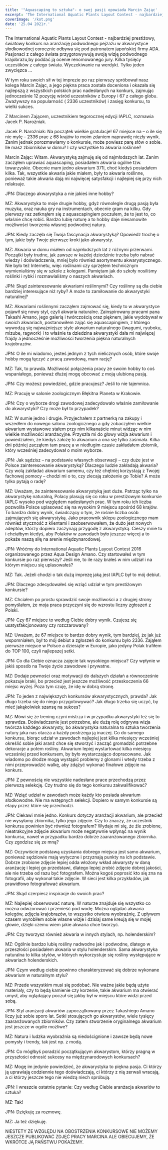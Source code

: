 ```yaml
---
title: '"Aquascaping to sztuka"- o swej pasji opowiada Marcin Zając'
excerpt: 'The International Aquatic Plants Layout Contest - najbardziej prestiżowy, światowy konkurs na aranżację podwodnego pejzażu w akwarystyce słodkowodnej corocznie odbywa się pod patronatem japońskiej firmy ADA. Pasjonaci z całego świata przygotowywują swoją wizję podwodnego krajobrazu,by poddać ją ocenie renomowanego jury. Kilka tysięcy uczestików z całego świata. Wyczekiwanie na werdykt. Tylko jeden zwycięzca ...'
coverImage: '/kot.png'
date: '25.04 2021r.'
---
```


The International Aquatic Plants Layout Contest - najbardziej prestiżowy, światowy konkurs na aranżację podwodnego pejzażu w akwarystyce słodkowodnej corocznie odbywa się pod patronatem japońskiej firmy ADA. Pasjonaci z całego świata przygotowywują swoją wizję podwodnego krajobrazu,by poddać ją ocenie renomowanego jury. Kilka tysięcy uczestików z całego świata. Wyczekiwanie na werdykt. Tylko jeden zwycięzca ...

W tym roku swoich sił w tej imprezie po raz pierwszy spróbował nasz kolega Marcin Zając, a jego piękna praca została doceniona i okazała się najlepszą z wszystkich polskich prac nadesłanych na konkurs, zajmując jednocześnie 12 pozycję wśród uczestników z Europy i 67 z całego globu. Zważywszy na popularność ( 2336 uczestników) i zasięg konkursu, to wielki sukces.

Z Marcinem Zającem, uczestnikiem tegorocznej edycji IAPLC, rozmawia Jacek P. Narożniak.

Jacek P. Narożniak: Na początek wielkie gratulacje! 67 miejsce na – o ile się nie mylę – 2336 prac z 68 krajów to moim zdaniem naprawdę niezły wynik. Zanim jednak porozmawiamy o konkursie, może powiesz parę słów o sobie. Ile masz zbiorników w domu? I czy wszystkie to akwaria roślinne?

Marcin Zając: Witam. Akwarystyką zajmuję się od najmłodszych lat. Zanim zacząłem uprawiać aquascaping, posiadałem akwaria ogólne tzw. towarzyskie. Obecnie mam jedno akwarium 371l, choć kiedyś posiadałem kilka. Tak, wszystkie akwaria jakie miałem, były to akwaria roślinne, ponieważ takie akwaria dają mi najwięcej satysfakcji i najlepiej się przy nich relaksuje.

JPN: Dlaczego akwarystyka a nie jakieś inne hobby?

MZ: Akwarystyka to moje drugie hobby, gdyż równolegle drugą pasją była muzyka, oraz nauka gry na instrumentach, obecnie gram na kilku. Gdy pierwszy raz zetknąłem się z aquascapingiem poczułem, że to jest to, co właśnie chcę robić. Bardzo lubię naturę a to hobby daje niesamowite możliwości tworzenia własnej podwodnej natury.

JPN: Kiedy zaczęła się Twoja fascynacja akwarystyką? Opowiedz trochę o tym, jakie były Twoje pierwsze kroki jako akwarysty.

MZ: Akwaria w domu miałem od najmłodszych lat z różnymi przerwami. Początki były trudne, jak zawsze w każdej dziedzinie trzeba było nabrać wiedzy i doświadczenia, mniej było również asortymentu akwarystycznego. Nie było też Internetu, więc roślinami czy sprzętem technicznym wymienialiśmy się w szkole z kolegami. Pamiętam jak do szkoły nosiliśmy roślinki i rybki i rozmawialiśmy o naszych akwariach.

JPN: Skąd zainteresowanie akwariami roślinnymi? Czy roślinny są dla ciebie bardziej interesujące niż ryby? A może to zamiłowanie do akwarystyki naturalnej?

MZ: Akwariami roślinnymi zacząłem zajmować się, kiedy to w akwarystyce pojawił się nowy styl, czyli akwaria naturalne. Zainspirowany pracami pana Takashi Amano, jego galerią i twórczością oraz pięknem, jakie wydobywał w swoich akwariach, postanowiłem zająć się aquascapingiem, z którego wywodzą się najważniejsze style akwarium naturalnego (iwagumi, ryuboku, mizube, ragwork) i to właśnie ta dziedzina akwarystyki dała mi najwięcej frajdy a jednocześnie możliwości tworzenia piękna naturalnych krajobrazów.

JPN: O ile mi wiadomo, jesteś jednym z tych nielicznych osób, które swoje hobby mogą łączyć z pracą zawodową, mam rację?

MZ: Tak, to prawda. Możliwość połączenia pracy ze swoim hobby to coś wspaniałego, ponieważ dłużej mogę obcować z moją ulubioną pasją.

JPN: Czy możesz powiedzieć, gdzie pracujesz? Jeśli to nie tajemnica.

MZ: Pracuję w salonie zoologicznym Błękitna Planeta w Krakowie.

JPN: Czy o wyborze drogi zawodowej zadecydowało właśnie zamiłowanie do akwarystyki? Czy może był to przypadek?

MZ: W sumie jedno i drugie. Przyjechałem z partnerką na zakupy i wszedłem do nowego salonu zoologicznego a gdy zobaczyłem wielkie akwarium wystawowe stałem przy nim kilkanaście minut widząc w nim wielkie możliwości aranżacyjne. Przyszła mi do głowy wizja akwarium i powiedziałem, że kiedyś założę to akwarium a ona się tylko zaśmiała. Kilka dni później zacząłem tam pracę a w niedługim czasie zakładałem zbiornik, który wcześniej zadecydował o moim wyborze.

JPN: Jak sądzisz – na podstawie własnych obserwacji – czy duże jest w Polsce zainteresowanie akwarystyką? Dlaczego ludzie zakładają akwaria? Czy wolą zakładać akwarium samemu, czy też chętniej korzystają z Twojej fachowej pomocy – chodzi mi o to, czy zlecają założenie go Tobie? A może tylko pytają o radę?

MZ: Uważam, że zainteresowanie akwarystyką jest duże. Patrząc tylko na akwarystykę naturalną, Polacy plasują się co roku w prestiżowym konkursie IAPLC wysoko pod względem nadesłanych prac. W tym roku ich liczba pozwoliła Polsce uplasować się na wysokim 9 miejscu spośród 68 krajów. To bardzo dobry wynik, świadczący o tym, że rośnie liczba osób zajmujących się akwarystyką. Jako pracownik sklepu zoologicznego mam również styczność z klientami i zaobserwowałem, że dużo jest nowych adeptów, którzy dopiero zaczynają przygodę z akwarystyką. Cieszy mnie to i chciałbym kiedyś, aby Polaków w zawodach było jeszcze więcej a to pokaże naszą siłę na arenie międzynarodowej.

JPN: Wróćmy do International Aquatic Plants Layout Contest 2016 organizowanego przez Aqua Design Amano. Czy startowałeś w tym konkursie po raz pierwszy? Jeśli nie, to ile razy brałeś w nim udział i na którym miejscu się uplasowałeś?

MZ: Tak. Jeżeli chodzi o tak dużą imprezę jaką jest IAPLC był to mój debiut.

JPN: Dlaczego zdecydowałeś się wziąć udział w tym prestiżowym konkursie?

MZ: Chciałem po prostu sprawdzić swoje możliwości a z drugiej strony pomyślałem, że moja praca przyczyni się do wzrostu liczny zgłoszeń z Polski.

JPN: Czy 67 miejsce to według Ciebie dobry wynik. Czujesz się usatysfakcjonowany czy rozczarowany?

MZ: Uważam, że 67 miejsce to bardzo dobry wynik, tym bardziej, że jak już wspomniałem, był to mój debiut a zgłoszeń do konkursu było 2336. Zająłem pierwsze miejsce w Polsce a dziesiąte w Europie, jako jedyny Polak trafiłem do TOP 100, czyli najlepszej setki.

JPN: Co dla Ciebie oznacza zajęcie tak wysokiego miejsca? Czy wpłynie w jakiś sposób na Twoje życie zawodowe i prywatne.

MZ: Dodaje pewności oraz motywacji do dalszych działań a równocześnie pokazuje braki, bo przecież jest jeszcze możliwość przeskoczenia 66 miejsc wyżej. Poza tym czuję, że idę w dobrą stronę.

JPN: To jeden z największych konkursów akwarystycznych, prawda? Jak długo trzeba się do niego przygotowywać? Jak długo trzeba się uczyć, by mieć jakąkolwiek szansę na sukces?

MZ: Mówi się że trening czyni mistrza i w przypadku akwarystyki też się to sprawdza. Doświadczenie jest potrzebne, ale dużą rolę odgrywa wizja twórcza każdego akwarysty, bo akwarystyka naturalna to sztuka tworzenia natury jaka nas otacza a każdy postrzega ją inaczej. Co do samego konkursu, biorąc udział w zawodach najlepiej jest kilka miesięcy wcześniej określić sobie jaki aranż chce się stworzyć i zacząć gromadzić potrzebne dekoracje a potem rośliny. Akwarium lepiej wystartować kilka miesięcy wcześniej przed konkursem, by było wystarczająco dopracowane. Jak wiadomo po drodze mogą wystąpić problemy z glonami i wtedy trzeba z nimi przeprowadzić walkę, aby zdążyć wykonać finałowe zdjęcie na konkurs.

JPN: Z pewnością nie wszystkie nadesłane prace przechodzą przez pierwszą selekcję. Czy trudno się do tego konkursu zakwalifikować?

MZ: Wziąć udział w zawodach może każdy kto posiada akwarium słodkowodne. Nie ma wstępnych selekcji. Dopiero w samym konkursie są etapy przez które się przechodzi.

JPN: Ciekawi mnie jedno. Konkurs dotyczy aranżacji akwarium, ale przecież nie wysyłamy zbiornika, tylko jego zdjęcie. Czy to znaczy, że uczestnik konkursu powinien być również fotografem? Wydaje mi się, że źle zrobione, nieatrakcyjne zdjęcie akwarium może negatywnie wpłynąć na wynik konkursu, nawet w przypadku bardzo dobrze zaaranżowanego zbiornika. Czy zgodzisz się ze mną?

MZ: Oczywiście podstawą uzyskania dobrego miejsca jest samo akwarium, ponieważ sędziowie mają wytyczne i przyznają punkty na ich podstawie. Dobrze zrobione zdjęcie lepiej odda włożony wkład akwarysty w daną aranżację i lepiej go przedstawi, dlatego lepiej zrobić zdjęcie dobrej jakości, ale nie trzeba od razu być fotografem. Można kogoś poprosić kto się zna na fotografii, aby wykonał takie zdjęcie. W sieci jest kilka przykładów, jak prawidłowo fotografować akwarium.

JPN: Skąd czerpiesz inspiracje do swoich prac?

MZ: Najlepiej obserwować naturę. W naturze znajduje się wszystko co można odwzorować i przenieść pod wodę. Można oglądać akwaria kolegów, zdjęcia krajobrazów, to wszystko otwiera wyobraźnię. Z upływem czasem wyrobiłem sobie własne wizje i dzisiaj same kreują się w mojej głowie, dzięki czemu wiem jakie akwaria chce tworzyć.

JPN: Czy tworzysz również akwaria w innych stylach, np. holenderskim?

MZ: Ogólnie bardzo lubię rośliny nadwodne jak i podwodne, dlatego w przeszłości posiadałem akwaria w stylu holenderskim. Sama akwarystyka naturalna to kilka stylów, w których wykorzystuje się rośliny występujące w akwariach holenderskich.

JPN: Czym według ciebie powinno charakteryzować się dobrze wykonane akwarium w naturalnym stylu?

MZ: Przede wszystkim musi się podobać. Nie ważne jakie będą użyte materiały, czy to będą kamienie czy korzenie, takie akwarium ma otwierać umysł, aby oglądający poczuł się jakby był w miejscu które widzi przed sobą.

JPN: Styl aranżacji akwariów zapoczątkowany przez Takashiego Amano liczy już sobie sporo lat. Setki stosujących go akwarystów, wiele tysięcy zaaranżowanych zbiorników. Czy zatem stworzenie oryginalnego akwarium jest jeszcze w ogóle możliwe?

MZ: Natura i ludzka wyobraźnia są niedoścignione i zawsze będą nowe pomysły i trendy, tak jest np. z modą.

JPN: Co mógłbyś poradzić początkującym akwarystom, którzy pragną w przyszłości odnosić sukcesy na międzynarodowych konkursach?

MZ: Mogę im jedynie powiedzieć, że akwarystyka to piękna pasja. Ci którzy ją uprawiają codziennie tego doświadczają, ci którzy z nią zerwali wracają, a ci którzy jeszcze tego nie wiedzą niech spróbują.

JPN: I wreszcie ostatnie pytanie: Czy według Ciebie aranżacja akwariów to sztuka?

MZ: Tak!

JPN: Dziękuję za rozmowę.

MZ: Ja też dziękuję.

NIESTETY ZE WZGLĘDU NA OBOSTRZENIA KONKURSOWE NIE MOŻEMY JESZCZE PUBLIKOWAĆ ZDJĘĆ PRACY MARCINA ALE OBIECUJEMY, ŻE WKRÓTCE JĄ PAŃSTWU POKAŻEMY.